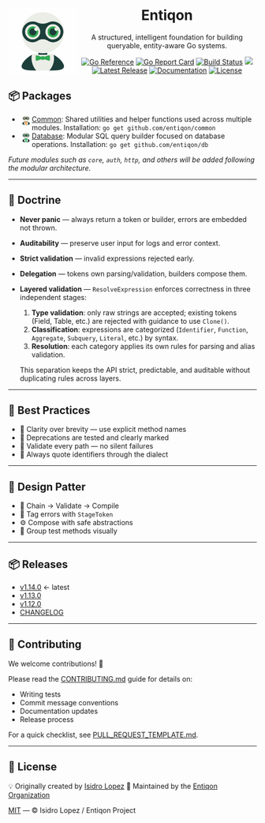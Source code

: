 <h1 align="center">
  <img src="https://github.com/entiqon/entiqon/blob/main/assets/entiqon_logo.png?raw=true" align="left" height="140" width="140" alt="entiqon"> Entiqon
</h1>
<p align="center">A structured, intelligent foundation for building queryable, entity-aware Go systems.</p>

<p align="center">
  <a href="https://pkg.go.dev/github.com/entiqon/entiqon"><img src="https://pkg.go.dev/badge/github.com/entiqon/entiqon.svg" alt="Go Reference" /></a>
  <a href="https://goreportcard.com/report/github.com/entiqon/entiqon"><img src="https://goreportcard.com/badge/github.com/entiqon/entiqon" alt="Go Report Card" /></a>
  <a href="https://github.com/entiqon/entiqon/actions/workflows/ci.yml"><img src="https://github.com/entiqon/entiqon/actions/workflows/ci.yml/badge.svg" alt="Build Status" /></a>
  <a href="https://codecov.io/gh/entiqon/entiqon"><img src="https://codecov.io/gh/entiqon/entiqon/graph/badge.svg?token=6t7ENLuwwt"/></a>
  <a href="https://github.com/entiqon/entiqon/releases"><img src="https://img.shields.io/github/v/release/entiqon/entiqon" alt="Latest Release" /></a>
  <a href="https://entiqon.github.io/entiqon/"><img src="https://img.shields.io/badge/docs-online-blue?logo=github" alt="Documentation" /></a>
  <a href="https://github.com/entiqon/entiqon/blob/main/LICENSE"><img src="https://img.shields.io/github/license/entiqon/entiqon" alt="License" /></a>
</p>

## 📦 Packages

* <a href="https://github.com/entiqon/entiqon/blob/main/common"><img src="https://github.com/entiqon/entiqon/blob/main/assets/entiqon_sharicon.png?raw=true.png" align="left" height="24" width="24">
  Common</a>: Shared utilities and helper functions used across multiple modules. Installation:
  `go get github.com/entiqon/common`
* <a href="https://github.com/entiqon/entiqon/blob/main/db"><img src="https://github.com/entiqon/entiqon/blob/main/assets/entiqon_datacon.png?raw=true.png" align="left" height="24" width="24">
  Database</a>: Modular SQL query builder focused on database operations. Installation: `go get github.com/entiqon/db`

*Future modules such as `core`, `auth`, `http`, and others will be added following the modular architecture.*

---

## 🧭 Doctrine

* **Never panic** — always return a token or builder, errors are embedded not thrown.
* **Auditability** — preserve user input for logs and error context.
* **Strict validation** — invalid expressions rejected early.
* **Delegation** — tokens own parsing/validation, builders compose them.
* **Layered validation** — `ResolveExpression` enforces correctness in three independent stages:

    1. **Type validation**: only raw strings are accepted; existing tokens (Field, Table, etc.) are rejected with
       guidance to use `Clone()`.
    2. **Classification**: expressions are categorized (`Identifier`, `Function`, `Aggregate`, `Subquery`, `Literal`,
       etc.) by syntax.
    3. **Resolution**: each category applies its own rules for parsing and alias validation.

  This separation keeps the API strict, predictable, and auditable without duplicating rules across layers.

---

## 📏 Best Practices

* 🧼 Clarity over brevity — use explicit method names
* 🚫 Deprecations are tested and clearly marked
* 🔐 Validate every path — no silent failures
* 🧩 Always quote identifiers through the dialect

---

## 🧩 Design Patter

* 📐 Chain → Validate → Compile
* 🧠 Tag errors with `StageToken`
* ⚙️ Compose with safe abstractions
* 📂 Group test methods visually

---

## 📦 Releases

* [v1.14.0](./releases/release-notes-v1.14.0.md) ← latest
* [v1.13.0](./releases/release-notes-v1.13.0.md)
* [v1.12.0](./releases/release-notes-v1.12.0.md)
* [CHANGELOG](./CHANGELOG.md)

---

## 🤝 Contributing

We welcome contributions! 🎉

Please read the [CONTRIBUTING.md](./.github/CONTRIBUTING.md) guide for details on:

* Writing tests
* Commit message conventions
* Documentation updates
* Release process

For a quick checklist, see [PULL_REQUEST_TEMPLATE.md](./.github/PULL_REQUEST_TEMPLATE.md).

---

## 📄 License

💡 Originally created by [Isidro Lopez](https://github.com/ialopezg)
🏢 Maintained by the [Entiqon Organization](https://github.com/entiqon)

[MIT](./LICENSE) — © Isidro Lopez / Entiqon Project
